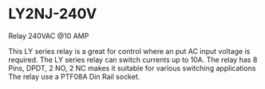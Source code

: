 # LY2NJ-240V
Relay 240VAC @10 AMP

This LY series relay is a great for control where an put AC input voltage is 
required. The LY series relay can switch currents up to 10A.  The relay has 
8 Pins, DPDT, 2 NO, 2 NC makes it suitable for various switching applications 
The relay use a PTF08A Din Rail socket. 
